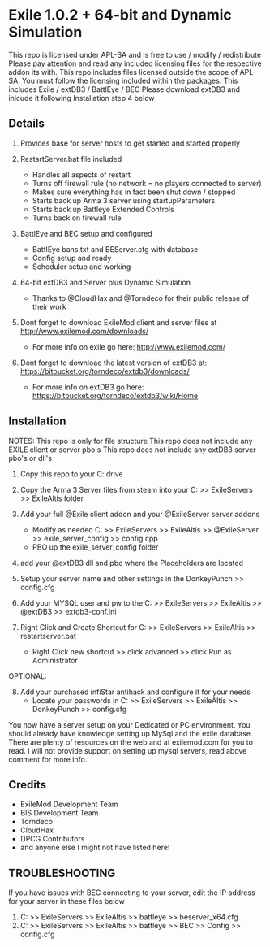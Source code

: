 # Exile 1.0.2 + 64-bit and Dynamic Simulation

This repo is licensed under APL-SA and is free to use / modify / redistribute
Please pay attention and read any included licensing files for the respective addon its with.
This repo includes files licensed outside the scope of APL-SA.
You must follow the licensing included within the packages.
This includes Exile / extDB3 / BattlEye / BEC
Please download extDB3 and inlcude it following Installation step 4 below

## Details

1. Provides base for server hosts to get started and started properly

2. RestartServer.bat file included 
	- Handles all aspects of restart
	- Turns off firewall rule (no network = no players connected to server)
	- Makes sure everything has in fact been shut down / stopped
	- Starts back up Arma 3 server using startupParameters 
	- Starts back up Battleye Extended Controls
	- Turns back on firewall rule
	
3. BattlEye and BEC setup and configured
	- BattlEye bans.txt and BEServer.cfg with database
	- Config setup and ready
	- Scheduler setup and working
	
4. 64-bit extDB3 and Server plus Dynamic Simulation
	- Thanks to @CloudHax and @Torndeco for their public release of their work
	
5. Dont forget to download ExileMod client and server files at http://www.exilemod.com/downloads/
	- For more info on exile go here: http://www.exilemod.com/

6. Dont forget to download the latest version of extDB3 at: https://bitbucket.org/torndeco/extdb3/downloads/
	- For more info on extDB3 go here: https://bitbucket.org/torndeco/extdb3/wiki/Home

## Installation

NOTES:
			This repo is only for file structure
			This repo does not include any EXILE client or server pbo's
			This repo does not include any extDB3 server pbo's or dll's
			
1. Copy this repo to your C: drive

2. Copy the Arma 3 Server files from steam into your C: >> ExileServers >> ExileAltis folder

3. Add your full @Exile client addon and your @ExileServer server addons
	- Modify as needed C: >> ExileServers >> ExileAltis >> @ExileServer >> exile_server_config >> config.cpp
	- PBO up the exile_server_config folder

4. add your @extDB3 dll and pbo where the Placeholders are located

5. Setup your server name and other settings in the DonkeyPunch >> config.cfg

6. Add your MYSQL user and pw to the C: >> ExileServers >> ExileAltis >> @extDB3 >> extdb3-conf.ini

7. Right Click and Create Shortcut for C: >> ExileServers >> ExileAltis >> restartserver.bat
	- Right Click new shortcut >> click advanced >> click Run as Administrator

OPTIONAL:

8. Add your purchased infiStar antihack and configure it for your needs
	- Locate your passwords in C: >> ExileServers >> ExileAltis >> DonkeyPunch >> config.cfg

You now have a server setup on your Dedicated or PC environment.
You should already have knowledge setting up MySql and the exile database.
There are plenty of resources on the web and at exilemod.com for you to read.
I will not provide support on setting up mysql servers, read above comment for more info.


## Credits

- ExileMod Development Team
- BIS Development Team
- Torndeco
- CloudHax
- DPCG Contributors
- and anyone else I might not have listed here!

## TROUBLESHOOTING

If you have issues with BEC connecting to your server, edit the IP address for your server in these files below
1. C: >> ExileServers >> ExileAltis >> battleye >> beserver_x64.cfg
2. C: >> ExileServers >> ExileAltis >> battleye >> BEC >> Config >> config.cfg
